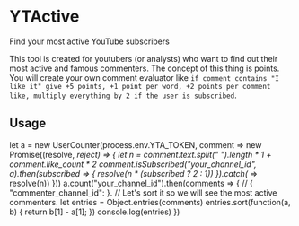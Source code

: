 # YTActive
Find your most active YouTube subscribers

This tool is created for youtubers (or analysts) who want to find out their most active and famous commenters.
The concept of this thing is points. You will create your own comment evaluator like `if comment contains "I like it" give +5 points, +1 point per word, +2 points per comment like, multiply everything by 2 if the user is subscribed`.

## Usage
let a = new UserCounter(process.env.YTA_TOKEN, comment => new Promise((resolve, _reject) => {
    let n = comment.text.split(" ").length * 1 + comment.like_count * 2
    comment.isSubscribed("your_channel_id", a).then(subscribed => {
        resolve(n * (subscribed ? 2 : 1))
    }).catch(_ => resolve(n))
}))
a.count("your_channel_id").then(comments => {
    // { "commenter_channel_id": <points> }.
    // Let's sort it so we will see the most active commenters.
    let entries = Object.entries(comments)
    entries.sort(function(a, b) {
        return b[1] - a[1];
    })
    console.log(entries)
})
